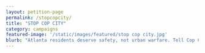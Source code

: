 ```yaml
---
layout: petition-page
permalink: /stopcopcity/
title: "STOP COP CITY"
category: campaigns
featured-image: '/static/images/featured/stop cop city.jpg'
blurb: "Atlanta residents deserve safety, not urban warfare. Tell Cop City contractors to cut ties and #StopCopCity!"
---
```


<link href='https://actionnetwork.org/css/style-embed-whitelabel-v3.css' rel='stylesheet' type='text/css' /><script src='https://actionnetwork.org/widgets/v5/letter/tell-cop-city-contractors-to-cut-ties-and-stopcopcity?format=js&source=widget&style=full'></script><div id='can-letter-area-tell-cop-city-contractors-to-cut-ties-and-stopcopcity' style='width: 100%'><!-- this div is the target for our HTML insertion --></div>